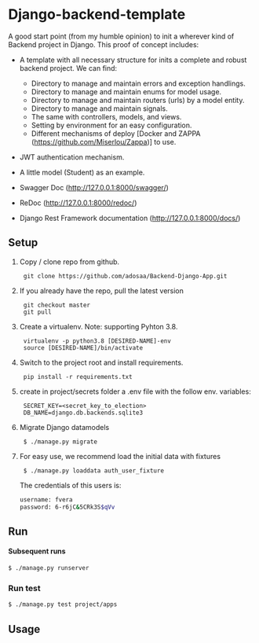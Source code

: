 # Django-backend-template
A good start point (from my humble opinion) to init a wherever kind of Backend project in Django. This proof of concept includes:

* A template with all necessary structure for inits a complete and robust backend project. We can find:

  * Directory to manage and maintain errors and exception handlings.
  * Directory to manage and maintain enums for model usage.
  * Directory to manage and maintain routers (urls) by a model entity.
  * Directory to manage and maintain signals.
  * The same with controllers, models, and views.
  * Setting by environment for an easy configuration.
  * Different mechanisms of deploy [Docker and ZAPPA (https://github.com/Miserlou/Zappa)] to use.
* JWT authentication mechanism.
* A little model (Student) as an example.
* Swagger Doc (http://127.0.0.1:8000/swagger/)
* ReDoc (http://127.0.0.1:8000/redoc/)
* Django Rest Framework documentation (http://127.0.0.1:8000/docs/)


## Setup
1. Copy / clone repo from github.

        git clone https://github.com/adosaa/Backend-Django-App.git

2. If you already have the repo, pull the latest version

        git checkout master
        git pull

3. Create a virtualenv. Note: supporting Pyhton 3.8.

        virtualenv -p python3.8 [DESIRED-NAME]-env
        source [DESIRED-NAME]/bin/activate

4. Switch to the project root and install requirements.

        pip install -r requirements.txt

5. create in project/secrets folder a .env file with the follow env. variables:

        SECRET_KEY=<secret_key_to_election>
        DB_NAME=django.db.backends.sqlite3

6. Migrate Django datamodels

        $ ./manage.py migrate

7. For easy use, we recommend load the initial data with fixtures

        $ ./manage.py loaddata auth_user_fixture

    The credentials of this users is:
    ```bash
    username: fvera
    password: 6-r6jC&5CRk3S$qVv
    ```

## Run

#### Subsequent runs

```bash
$ ./manage.py runserver
```

### Run test

```bash
$ ./manage.py test project/apps
```

## Usage

